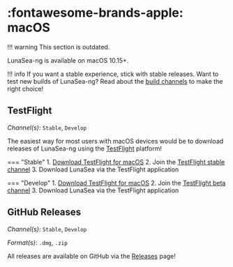 # :fontawesome-brands-apple: macOS

!!! warning
	This section is outdated.

LunaSea-ng is available on macOS 10.15+.

!!! info
	If you want a stable experience, stick with stable releases. Want to test new builds of LunaSea-ng? Read about the [build channels](../getting-started/build-channels.md) to make the right choice!

## TestFlight

_Channel(s)_: `Stable`, `Develop`

The easiest way for most users with macOS devices would be to download releases of LunaSea-ng using the [TestFlight](https://apps.apple.com/app/testflight/id899247664) platform!

=== "Stable"
	1. [Download TestFlight for macOS](https://apps.apple.com/app/testflight/id899247664)
	2. Join the [TestFlight stable channel](https://www.lunasea.app/testflight/stable)
	3. Download LunaSea via the TestFlight application

=== "Develop"
	1. [Download TestFlight for macOS](https://apps.apple.com/app/testflight/id899247664)
	2. Join the [TestFlight beta channel](https://www.lunasea.app/testflight/beta)
	3. Download LunaSea via the TestFlight application

## GitHub Releases

_Channel(s)_: `Stable`, `Develop`

_Format(s)_: `.dmg`, `.zip`

All releases are available on GitHub via the [Releases](https://github.com/LunaSea-ng/LunaSea-ng/releases) page!

